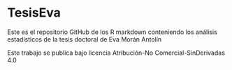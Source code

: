 # TesisEva

Este es el repositorio GitHub de los R markdown conteniendo los análisis estadísticos de la tesis doctoral de Eva Morán Antolín

Este trabajo se publica bajo licencia Atribución-No Comercial-SinDerivadas 4.0